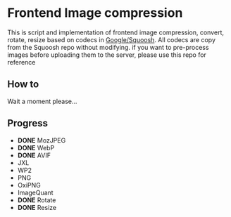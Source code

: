 # Frontend Image compression

This is script and implementation of frontend image compression, convert, rotate, resize based on codecs in [Google/Squoosh](https://github.com/GoogleChromeLabs/squoosh). All codecs are copy from the Squoosh repo without modifying. if you want to pre-process images before uploading them to the server, please use this repo for reference


## How to 

Wait a moment please...

## Progress

- **DONE** MozJPEG
- **DONE** WebP
- **DONE** AVIF
- JXL
- WP2
- PNG
- OxiPNG
- ImageQuant
- **DONE** Rotate
- **DONE** Resize
